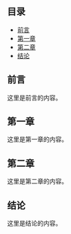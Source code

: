 ## 目录

- [前言](#前言)
- [第一章](#第一章)
- [第二章](#第二章)
- [结论](#结论)

## 前言

这里是前言的内容。

## 第一章

这里是第一章的内容。

## 第二章

这里是第二章的内容。

## 结论

这里是结论的内容。
